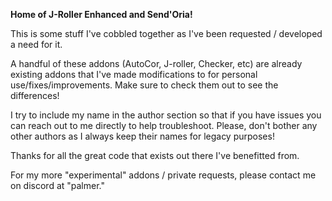 **Home of J-Roller Enhanced and Send'Oria!**

This is some stuff I've cobbled together as I've been requested / developed a need for it.

A handful of these addons (AutoCor, J-roller, Checker, etc) are already existing addons that I've made modifications to for personal use/fixes/improvements. 
Make sure to check them out to see the differences!

I try to include my name in the author section so that if you have issues you can reach out to me directly to help troubleshoot. 
Please, don't bother any other authors as I always keep their names for legacy purposes!

Thanks for all the great code that exists out there I've benefitted from.

For my more "experimental" addons / private requests, please contact me on discord at "palmer."

